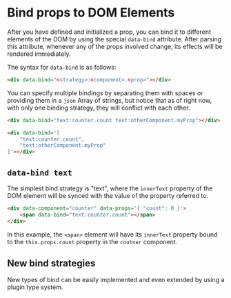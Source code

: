 # Bind props to DOM Elements

After you have defined and initialized a prop, you can bind it to different
elements of the DOM by using the special `data-bind` attribute. After
parsing this attribute, whenever any of the props involved change, its
effects will be rendered immediately.

The syntax for `data-bind` is as follows:

```html
<div data-bind="<strategy>:<component>.<prop>"></div>
```

You can specify multiple bindings by separating them with spaces or
providing them in a `json` Array of strings, but notice that
as of right now, with only one binding strategy, they will conflict with
each other.

```html
<div data-bind="text:counter.count text:otherComponent.myProp"></div>
```

```html
<div data-bind='[ 
    "text:counter.count", 
    "text:otherComponent.myProp" 
]'></div>
```

## `data-bind text`

The simplest bind strategy is "text", where the `innerText` property
of the DOM element will be synced with the value of the property referred to.

```html
<div data-component="counter" data-props='{ "count": 0 }'>
    <span data-bind="text:counter.count"></span>
</div>
```

In this example, the `<span>` element will have its `innerText` property
bound to the `this.props.count` property in the `coutner` component.

## New bind strategies

New types of bind can be easily implemented and even extended by using
a plugin type system.
